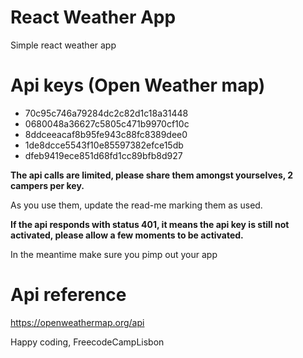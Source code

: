 # React Weather App
Simple react weather app

# Api keys (Open Weather map)

* 70c95c746a79284dc2c82d1c18a31448
* 0680048a36627c5805c471b9970cf10c
* 8ddceeacaf8b95fe943c88fc8389dee0
* 1de8dcce5543f10e85597382efce15db
* dfeb9419ece851d68fd1cc89bfb8d927

__The api calls are limited, please share them amongst yourselves, 2 campers per key.__

As you use them, update the read-me marking them as used.

__If the api responds with status 401, it means the api key is still not activated, please allow a few moments to be activated.__

In the meantime make sure you pimp out your app

# Api reference

https://openweathermap.org/api

Happy coding, FreecodeCampLisbon
